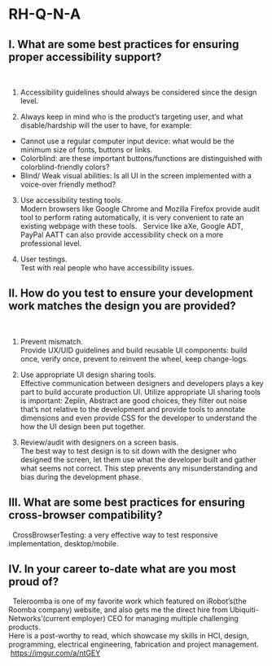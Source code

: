 # RH-Q-N-A

## I. What are some best practices for ensuring proper accessibility support?
 
1. Accessibility guidelines should always be considered since the design level.

2. Always keep in mind who is the product’s targeting user, and what disable/hardship will the user to have, for example:
* Cannot use a regular computer input device: what would be the minimum size of fonts, buttons or links.
* Colorblind: are these important buttons/functions are distinguished with colorblind-friendly colors?
* Blind/ Weak visual abilities: Is all UI in the screen implemented with a voice-over friendly method?

3. Use accessibility testing tools.<br/>
Modern browsers like Google Chrome and Mozilla Firefox provide audit tool to perform rating automatically, it is very convenient to rate an existing webpage with these tools.  
Service like aXe, Google ADT, PayPal AATT can also provide accessibility check on a more professional level.

4. User testings.<br/>
Test with real people who have accessibility issues. 
 
 
## II. How do you test to ensure your development work matches the design you are provided?
 
1. Prevent mismatch.<br/>
Provide UX/UID guidelines and build reusable UI components: build once, verify once, prevent to reinvent the wheel, keep change-logs.

2. Use appropriate UI design sharing tools.<br/>
Effective communication between designers and developers plays a key part to build accurate production UI.
Utilize appropriate UI sharing tools is important: Zeplin, Abstract are good choices, they filter out noise that’s not relative to the development and provide tools to annotate dimensions and even provide CSS for the developer to understand the how the UI design been put together.

3. Review/audit with designers on a screen basis.<br/>
The best way to test design is to sit down with the designer who designed the screen, let them use what the developer built and gather what seems not correct. This step prevents any misunderstanding and bias during the development phase.
 
 
## III. What are some best practices for ensuring cross-browser compatibility?
 
CrossBrowserTesting: a very effective way to test responsive implementation, desktop/mobile.
 
 
## IV. In your career to-date what are you most proud of?
 
Teleroomba is one of my favorite work which featured on iRobot’s(the Roomba company) website, and also gets me the direct hire from Ubiquiti-Networks’(current employer) CEO for managing multiple challenging products.
<br/>
Here is a post-worthy to read, which showcase my skills in HCI, design, programming, electrical engineering, fabrication and project management.
 https://imgur.com/a/ntGEY
